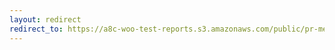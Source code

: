 ```yaml
---
layout: redirect
redirect_to: https://a8c-woo-test-reports.s3.amazonaws.com/public/pr-merge/44828/api/index.html
---
```

